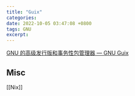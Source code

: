 ```yaml
---
title: "Guix"
categories: 
date: 2022-10-05 03:47:08 +0800
tags: GNU
excerpt: 
---
```



[GNU 的高级发行版和事务性包管理器 — GNU Guix](https://guix.gnu.org/)




## Misc

[[Nix]]

